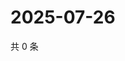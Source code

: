 # 2025-07-26

共 0 条

<!-- BEGIN ZHIHUVIDEO -->
<!-- 最后更新时间 Sat Jul 26 2025 01:13:14 GMT+0800 (China Standard Time) -->

<!-- END ZHIHUVIDEO -->
